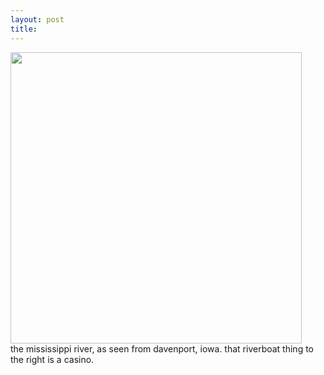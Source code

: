 ```yaml
---
layout: post
title: 
---
```


<a href="images/3.jpg"><img width=466 src="images/3.jpg"/></a><br/>
the mississippi river, as seen from davenport, iowa. that riverboat thing to the right is a casino.
